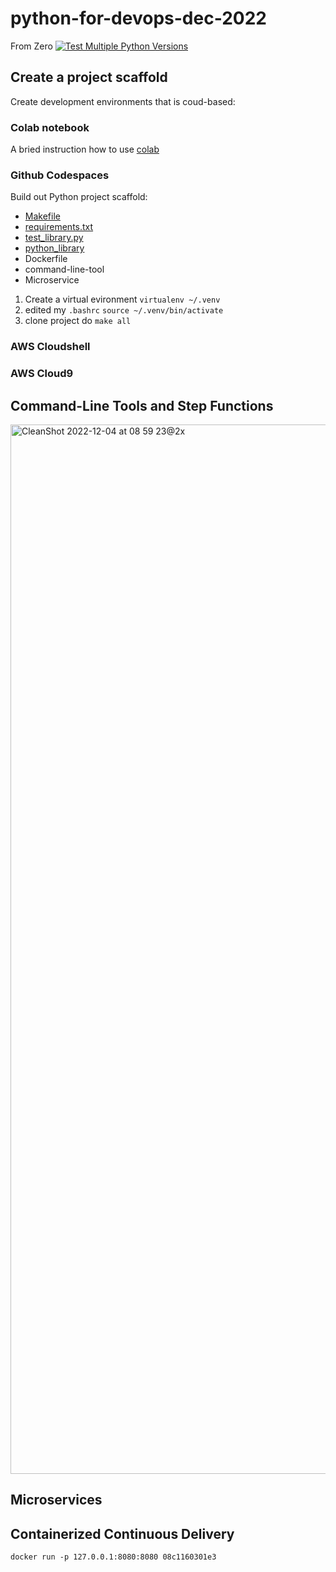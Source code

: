 # python-for-devops-dec-2022
From Zero
[![Test Multiple Python Versions](https://github.com/kbzunder/python-for-devops-dec-2022/actions/workflows/main.yml/badge.svg)](https://github.com/kbzunder/python-for-devops-dec-2022/actions/workflows/main.yml)

## Create a project scaffold 

Create development environments that is coud-based: 

### Colab notebook 

A bried instruction how to use  [colab](https://colab.research.google.com/drive/1t2Rwh87C5TTaviYdm9OClM-6mgmMB2a2#scrollTo=nLhHCu8IZpYa) 
### Github Codespaces  

Build out Python project scaffold:

* [Makefile](https://github.com/kbzunder/python-for-devops-dec-2022/blob/main/Makefile)
* [requirements.txt](https://github.com/kbzunder/python-for-devops-dec-2022/blob/main/requirements.txt)
* [test_library.py](https://github.com/kbzunder/python-for-devops-dec-2022/blob/main/test_devopslib.py)
* [python_library](https://github.com/kbzunder/python-for-devops-dec-2022/tree/main/devopslib)
* Dockerfile
* command-line-tool
* Microservice


1. Create a virtual evironment `virtualenv ~/.venv`
2. edited my `.bashrc` `source ~/.venv/bin/activate`
3. clone project do `make all`

### AWS Cloudshell
### AWS Cloud9


## Command-Line Tools and Step Functions
<img width="1679" alt="CleanShot 2022-12-04 at 08 59 23@2x" src="https://user-images.githubusercontent.com/48279007/205478613-345cb051-acd7-4ce5-9d5c-61bb21a692d2.png">


## Microservices

## Containerized Continuous Delivery
`docker run -p 127.0.0.1:8080:8080 08c1160301e3`

## 
